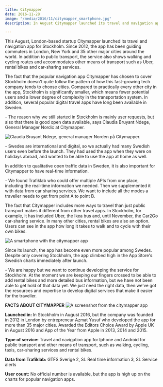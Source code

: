 ```yaml
---
title: Citymapper
date: 2016-11-28
image: "/media/2016/11/citymapper_smartphone.jpg"
description: In August Citymapper launched its travel and navigation app for Stockholm.

---
```

This August, London-based startup Citymapper launched its travel and navigation app for Stockholm. Since 2012, the app has been guiding commuters in London, New York and 35 other major cities around the world. In addition to public transport, the service also shows walking and cycling routes and accommodates other means of transport such as Uber, rental bikes and car-sharing services.

The fact that the popular navigation app Citymapper has chosen to cover Stockholm doesn't quite follow the pattern of how this fast-growing tech company tends to choose cities. Compared to practically every other city in the app, Stockholm is significantly smaller, which means fewer potential users and a lower degree of complexity in the transportation system. In addition, several popular digital travel apps have long been available in Sweden.

\- The reason why we still started in Stockholm is mainly user requests, but also that there is good open data available, says Claudia Bruyant Ndege, General Manager Nordic at Citymapper.

![Claudia Bruyant Ndege, general manager Norden på Citymapper.](/media/2016/11/citymapper_claudia_ndege.jpg  "Claudia Bruyant Ndege, general manager Norden på Citymapper.")

\- Swedes are international and digital, so we actually had many Swedish users even before the launch. They had used the app when they were on holidays abroad, and wanted to be able to use the app at home as well.

In addition to qualitative open traffic data in Sweden, it is also important for Citymapper to have real-time information.

\- We found Trafiklab who could offer multiple APIs from one place, including the real-time information we needed. Then we supplemented it with data from car sharing services. We want to include all the modes a traveller needs to get from point A to point B.

The fact that Citymapper includes more ways to travel than just public transport makes it different from other travel apps. In Stockholm, for example, it has included Uber, the Ikea bus and, until November, the Car2Go car-sharing service. In many other cities, rental bikes are also an option. Users can see in the app how long it takes to walk and to cycle with their own bikes.

![A smartphone with the citymapper app](/media/2016/11/citymapper_smartphone_2.jpg)

Since its launch, the app has become even more popular among Swedes. Despite only covering Stockholm, the app climbed high in the App Store's Swedish charts immediately after launch.

\- We are happy but we want to continue developing the service for Stockholm. At the moment we are keeping our fingers crossed to be able to add rental bikes and more detailed bus information, but we have not been able to get hold of that data yet. We just need the right data, then we've got the resources and expertise to develop digital services that make it easier for the traveller.

**FACTS ABOUT CITYMAPPER**
![A screenshot from the citymapper app](/media/2016/11/citymapper_screenshot.jpg)

**Launched in:** In Stockholm in August 2016, but the company was founded in 2012 in London by entrepreneur Azmat Yusuf who developed the app for more than 35 major cities. Awarded the Editors Choice Award by Apple UK in August 2016 and App of the Year from Apple in 2013, 2014 and 2015.

**Type of service:** Travel and navigation app for Iphone and Android for public transport and other means of transport, such as walking, cycling, taxis, car-sharing services and rental bikes.

**Data from Trafiklab:** GTFS Sverige 2, SL Real time information 3, SL Service alerts

**User count:** No official number is available, but the app is high up on the charts for popular navigation apps.
